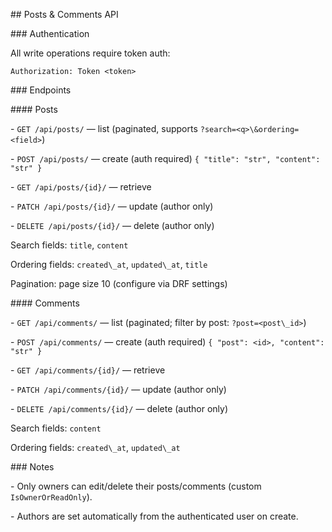 \## Posts \& Comments API



\### Authentication

All write operations require token auth:

`Authorization: Token <token>`



\### Endpoints



\#### Posts

\- `GET /api/posts/` — list (paginated, supports `?search=<q>\&ordering=<field>`)

\- `POST /api/posts/` — create (auth required) `{ "title": "str", "content": "str" }`

\- `GET /api/posts/{id}/` — retrieve

\- `PATCH /api/posts/{id}/` — update (author only)

\- `DELETE /api/posts/{id}/` — delete (author only)



Search fields: `title`, `content`  

Ordering fields: `created\_at`, `updated\_at`, `title`  

Pagination: page size 10 (configure via DRF settings)



\#### Comments

\- `GET /api/comments/` — list (paginated; filter by post: `?post=<post\_id>`)

\- `POST /api/comments/` — create (auth required) `{ "post": <id>, "content": "str" }`

\- `GET /api/comments/{id}/` — retrieve

\- `PATCH /api/comments/{id}/` — update (author only)

\- `DELETE /api/comments/{id}/` — delete (author only)



Search fields: `content`  

Ordering fields: `created\_at`, `updated\_at`



\### Notes

\- Only owners can edit/delete their posts/comments (custom `IsOwnerOrReadOnly`).

\- Authors are set automatically from the authenticated user on create.




